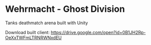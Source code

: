 # Wehrmacht - Ghost Division
Tanks deathmatch arena built with Unity

Download built client: https://drive.google.com/open?id=0B1JH2Rp-OeXxTWFmLTRNRWNxdEU
